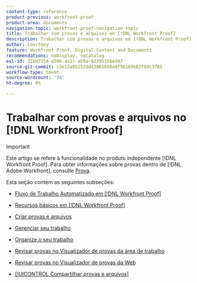 ```yaml
---
content-type: reference
product-previous: workfront-proof
product-area: documents
navigation-topic: workfront-proof-navigation-topic
title: Trabalhar com provas e arquivos em [!DNL Workfront Proof]
description: Trabalhar com provas e arquivos em [!DNL Workfront Proof].
author: Courtney
feature: Workfront Proof, Digital Content and Documents
recommendations: noDisplay, noCatalog
exl-id: 31b97154-e506-4a1c-ab9a-92395156ed47
source-git-commit: c3e15a052533d43065b50a9f56169b82f8dc3765
workflow-type: tm+mt
source-wordcount: '74'
ht-degree: 0%

---
```


# Trabalhar com provas e arquivos no [!DNL Workfront Proof]

>[!IMPORTANT]
>
>Este artigo se refere à funcionalidade no produto independente [!DNL Workfront Proof]. Para obter informações sobre provas dentro de [!DNL Adobe Workfront], consulte [Prova](../../review-and-approve-work/proofing/proofing.md).

Esta seção contém as seguintes subseções:

* [Fluxo de Trabalho Automatizado em  [!DNL Workfront Proof]](../../workfront-proof/wp-work-proofsfiles/automated-workflow/automated-workflow.md)
* [Recursos básicos em  [!DNL Workfront Proof]](../../workfront-proof/wp-work-proofsfiles/basic-features/basic-features.md)
* [Criar provas e arquivos](../../workfront-proof/wp-work-proofsfiles/create-proofs-and-files/create-proofs-and-files.md)
* [Gerenciar seu trabalho](../../workfront-proof/wp-work-proofsfiles/manage-your-work/manage-your-work.md)
* [Organize o seu trabalho](../../workfront-proof/wp-work-proofsfiles/organize-your-work/organize-your-work.md)
* [Revisar provas no Visualizador de provas da área de trabalho](../../workfront-proof/wp-work-proofsfiles/review-proofs-dpv/review-proofs-in-desktop-proofing-viewer.md)

  <!--
  <li data-mc-conditions="QuicksilverOrClassic.Draft mode"><a href="../../workfront-proof/wp-work-proofsfiles/review-proofs-lpv/review-proofs-in-the-lpv.md" class="MCXref xref" xrefformat="{para}">Review proofs in the Legacy Proofing Viewer</a> </li>
  -->

* [Revisar provas no Visualizador de provas da Web](../../workfront-proof/wp-work-proofsfiles/review-proofs-wpv/review-proofs-in-wpv.md)
* [[!UICONTROL Compartilhar provas e arquivos]](../../workfront-proof/wp-work-proofsfiles/share-proofs-and-files/share-proofs-and-files.md)

